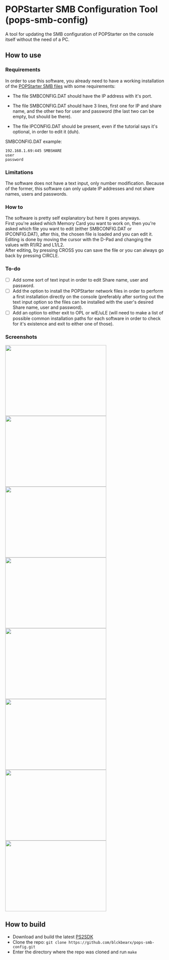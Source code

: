 # POPStarter SMB Configuration Tool (pops-smb-config)
A tool for updating the SMB configuration of POPStarter on the console itself without the need of a PC.

## How to use
### Requirements
In order to use this software, you already need to have a working installation of the [POPStarter SMB files](https://bitbucket.org/ShaolinAssassin/popstarter-documentation-stuff/wiki/smb-mode) with some requirements:
- The file SMBCONFIG.DAT should have the IP address with it's port.

- The file SMBCONFIG.DAT should have 3 lines, first one for IP and share name, and the other two for user and password (the last two can be empty, but should be there).

- The file IPCONFIG.DAT should be present, even if the tutorial says it's optional, in order to edit it (duh).
  
SMBCONFIG.DAT example:  
```
192.168.1.69:445 SMBSHARE
user 
password
```

### Limitations
The software does not have a text input, only number modification. Because of the former, this software can only update IP addresses and not share names, users and passwords.

### How to
The software is pretty self explanatory but here it goes anyways.  
First you're asked which Memory Card you want to work on, then you're asked which file you want to edit (either SMBCONFIG.DAT or IPCONFIG.DAT), after this, the chosen file is loaded and you can edit it.  
Editing is done by moving the cursor with the D-Pad and changing the values with R1/R2 and L1/L2.  
After editing, by pressing CROSS you can save the file or you can always go back by pressing CIRCLE.  

### To-do
- [ ] Add some sort of text input in order to edit Share name, user and password.
- [ ] Add the option to install the POPStarter network files in order to perform a first installation directly on the console (preferably after sorting out the text input option so the files can be installed with the user's desired Share name, user and password).
- [ ] Add an option to either exit to OPL or wlE/uLE (will need to make a list of possible common installation paths for each software in order to check for it's existence and exit to either one of those).

### Screenshots
<img src="https://user-images.githubusercontent.com/58561253/158274333-1540dd8d-d45c-4759-929a-319359bd624f.png" width="320" height="224" /> <img src="https://user-images.githubusercontent.com/58561253/158274336-dcf16797-d050-4aae-a6ff-fc0e9f8808a8.png" width="320" height="224" /> <img src="https://user-images.githubusercontent.com/58561253/158274338-915ea7e4-19cc-40a8-bbd4-58abece218d7.png" width="320" height="224" /> <img src="https://user-images.githubusercontent.com/58561253/158274341-4483fc62-da20-4d12-83ef-3e42410b66cf.png" width="320" height="224" /> <img src="https://user-images.githubusercontent.com/58561253/158274344-0fe4425c-ef8f-402b-bbe7-639c92458d9b.png" width="320" height="224" /> <img src="https://user-images.githubusercontent.com/58561253/158274346-2ffeec73-2cba-4898-a4f0-1840381b3c7d.png" width="320" height="224" /> <img src="https://user-images.githubusercontent.com/58561253/158274347-10500025-f3c1-433b-87c5-f6c65fda792d.png" width="320" height="224" /> <img src="https://user-images.githubusercontent.com/58561253/158274349-9f65afd7-5846-4e64-910e-fb1da89ce3cc.png" width="320" height="224" />

## How to build
- Download and build the latest [PS2SDK](https://github.com/ps2dev/ps2dev)
- Clone the repo: `git clone https://github.com/blckbearx/pops-smb-config.git`
- Enter the directory where the repo was cloned and run `make`
